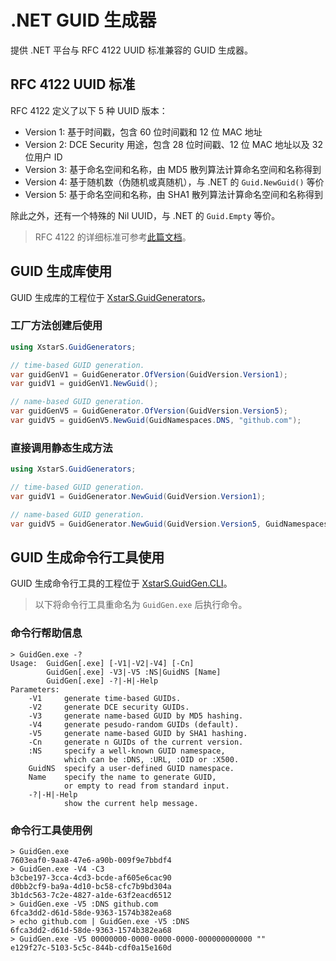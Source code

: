 # .NET GUID 生成器

提供 .NET 平台与 RFC 4122 UUID 标准兼容的 GUID 生成器。

## RFC 4122 UUID 标准

RFC 4122 定义了以下 5 种 UUID 版本：

* Version 1: 基于时间戳，包含 60 位时间戳和 12 位 MAC 地址
* Version 2: DCE Security 用途，包含 28 位时间戳、12 位 MAC 地址以及 32 位用户 ID
* Version 3: 基于命名空间和名称，由 MD5 散列算法计算命名空间和名称得到
* Version 4: 基于随机数（伪随机或真随机），与 .NET 的 `Guid.NewGuid()` 等价
* Version 5: 基于命名空间和名称，由 SHA1 散列算法计算命名空间和名称得到

除此之外，还有一个特殊的 Nil UUID，与 .NET 的 `Guid.Empty` 等价。

> RFC 4122 的详细标准可参考[此篇文档](http://www.webdav.org/specs/rfc4122.pdf)。

## GUID 生成库使用

GUID 生成库的工程位于 [XstarS.GuidGenerators](XstarS.GuidGenerators)。

### 工厂方法创建后使用

``` C#
using XstarS.GuidGenerators;

// time-based GUID generation.
var guidGenV1 = GuidGenerator.OfVersion(GuidVersion.Version1);
var guidV1 = guidGenV1.NewGuid();

// name-based GUID generation.
var guidGenV5 = GuidGenerator.OfVersion(GuidVersion.Version5);
var guidV5 = guidGenV5.NewGuid(GuidNamespaces.DNS, "github.com");
```

### 直接调用静态生成方法

``` C#
using XstarS.GuidGenerators;

// time-based GUID generation.
var guidV1 = GuidGenerator.NewGuid(GuidVersion.Version1);

// name-based GUID generation.
var guidV5 = GuidGenerator.NewGuid(GuidVersion.Version5, GuidNamespaces.DNS, "github.com");
```

## GUID 生成命令行工具使用

GUID 生成命令行工具的工程位于 [XstarS.GuidGen.CLI](XstarS.GuidGen.CLI)。

> 以下将命令行工具重命名为 `GuidGen.exe` 后执行命令。

### 命令行帮助信息

``` CMD
> GuidGen.exe -?
Usage:  GuidGen[.exe] [-V1|-V2|-V4] [-Cn]
        GuidGen[.exe] -V3|-V5 :NS|GuidNS [Name]
        GuidGen[.exe] -?|-H|-Help
Parameters:
    -V1     generate time-based GUIDs.
    -V2     generate DCE security GUIDs.
    -V3     generate name-based GUID by MD5 hashing.
    -V4     generate pesudo-random GUIDs (default).
    -V5     generate name-based GUID by SHA1 hashing.
    -Cn     generate n GUIDs of the current version.
    :NS     specify a well-known GUID namespace,
            which can be :DNS, :URL, :OID or :X500.
    GuidNS  specify a user-defined GUID namespace.
    Name    specify the name to generate GUID,
            or empty to read from standard input.
    -?|-H|-Help
            show the current help message.
```

### 命令行工具使用例

``` CMD
> GuidGen.exe
7603eaf0-9aa8-47e6-a90b-009f9e7bbdf4
> GuidGen.exe -V4 -C3
b3cbe197-3cca-4cd3-bcde-af605e6cac90
d0bb2cf9-ba9a-4d10-bc58-cfc7b9bd304a
3b1dc563-7c2e-4827-a1de-63f2eacd6512
> GuidGen.exe -V5 :DNS github.com
6fca3dd2-d61d-58de-9363-1574b382ea68
> echo github.com | GuidGen.exe -V5 :DNS
6fca3dd2-d61d-58de-9363-1574b382ea68
> GuidGen.exe -V5 00000000-0000-0000-0000-000000000000 ""
e129f27c-5103-5c5c-844b-cdf0a15e160d
```
